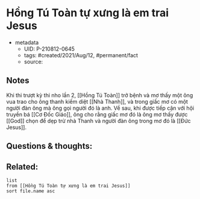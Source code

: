 # Hồng Tú Toàn tự xưng là em trai Jesus

- metadata
	- UID: P-210812-0645
	- tags: #created/2021/Aug/12, #permanent/fact 
	- source: 

## Notes
Khi thi trượt kỳ thi nho lần 2, [[Hồng Tú Toàn]] trở bệnh và mơ thấy một ông vua trao cho ông thanh kiếm diệt [[Nhà Thanh]], và trong giấc mơ có một người đàn ông mà ông gọi người đó là anh. 
Về sau, khi được tiếp cận với hội truyền bá [[Cơ Đốc Giáo]], ông cho rằng giấc mơ đó là ông mơ thấy được [[God]] chọn để dẹp trừ nhà Thanh và người đàn ông trong mơ đó là [[Đức Jesus]].

## Questions & thoughts:

## Related:
```dataview
list
from [[Hồng Tú Toàn tự xưng là em trai Jesus]]
sort file.name asc
```

